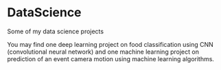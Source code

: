 # DataScience
Some of my data science projects

You may find one deep learning project on food classification using CNN (convolutional neural network)
and one machine learning project on prediction of an event camera motion using machine learning algorithms. 
